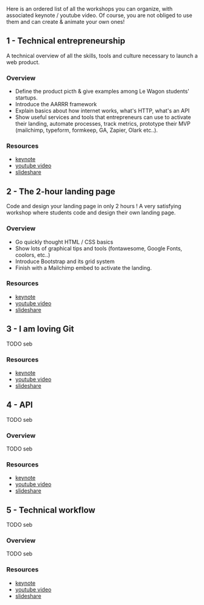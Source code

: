 Here is an ordered list of all the workshops you can organize, with associated keynote / youtube video. Of course, you are not obliged to use them and can create & animate your own ones! 


## 1 - Technical entrepreneurship

A technical overview of all the skills, tools and culture necessary to launch a web product.

### Overview

- Define the product picth & give examples among Le Wagon students' startups.
- Introduce the AARRR framework
- Explain basics about how internet works, what's HTTP, what's an API
- Show useful services and tools that entrepreneurs can use to activate their landing, automate processes, track metrics, prototype their MVP (mailchimp, typeform, formkeep, GA, Zapier, Olark etc..).

### Resources

- [keynote]()
- [youtube video]()
- [slideshare]()

## 2 - The 2-hour landing page

Code and design your landing page in only 2 hours ! A very satisfying workshop where students code and design their own landing page.

### Overview

- Go quickly thought HTML / CSS basics
- Show lots of graphical tips and tools (fontawesome, Google Fonts, coolors, etc..)
- Introduce Bootstrap and its grid system
- Finish with a Mailchimp embed to activate the landing.

### Resources

- [keynote]()
- [youtube video]()
- [slideshare]()

## 3 - I am loving Git

TODO seb

### Resources

- [keynote]()
- [youtube video]()
- [slideshare]()

## 4 - API

TODO seb

### Overview

TODO seb

### Resources

- [keynote]()
- [youtube video]()
- [slideshare]()

## 5 - Technical workflow

TODO seb

### Overview

TODO seb

### Resources

- [keynote]()
- [youtube video]()
- [slideshare]()
